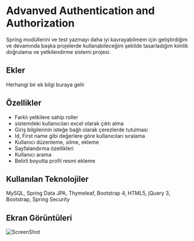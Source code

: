 # Advanved Authentication and Authorization

Spring modüllerini ve test yazmayı daha iyi kavrayabilmem için
geliştirdiğim ve devamında başka projelerde kullanabileceğim şekilde
tasarladığım kimlik doğrulama ve yetkilendirme sistemi projesi.
## Ekler

Herhangi bir ek bilgi buraya gelir

  
## Özellikler

- Farklı yetkilere sahip roller
- sistemdeki kullanıcıları excel olarak çıktı alma
- Giriş bilgilerinin isteğe bağlı olarak çerezlerde tutulması
- Id, First name gibi değerlere göre kullanıcıları sıralama
- Kullanıcı düzenleme, silme, ekleme
- Sayfalandırma özellikleri
- Kullanıcı arama
- Belirli boyutta profil resmi ekleme
  
## Kullanılan Teknolojiler

MySQL,  Spring Data JPA, Thymeleaf, Bootstrap 4, HTML5, jQuery 3, Bootstrap, Spring Security


  
## Ekran Görüntüleri

![ScreenShot](/readmePhotos/1.png/)

  